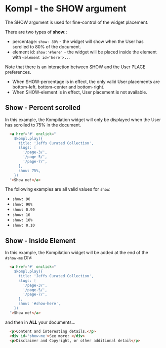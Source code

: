# Kompl - the SHOW argument

The SHOW argument is used for fine-control of the widget placement.

There are two types of **show:**:
* percentage: `show: 80%` - the widget will show when the User has scrolled to 80% of the document.
* element id: `show:'#here'` - the widget will be placed inside the element with `<element id='here'>...`

Note that there is an interaction between SHOW and the User PLACE preferences.
* When SHOW-percentage is in effect, the only valid User placements are bottom-left, bottom-center and bottom-right.
* When SHOW-element is in effect, User placement is not available.

## Show - Percent scrolled

In this example, the Kompilation widget will only be displayed when the User has scrolled to 75% in the document.

```html
  <a href='#' onclick="
    $kompl.play({
      title: 'Jeffs Curated Collection',
      slugs: [
        '/page-3/',
        '/page-5/',
        '/page-7/',
      ],
      show: 75%,
    })
  ">Show me!</a>
```

The following examples are all valid values for `show`:
* `show: 90`
* `show: 90%`
* `show: 0.90`
* `show: 10`
* `show: 10%`
* `show: 0.10`


## Show - Inside Element

In this example, the Kompilation widget will be added at the end of the `#show-me` DIV:

```html
  <a href='#' onclick="
    $kompl.play({
      title: 'Jeffs Curated Collection',
      slugs: [
        '/page-3/',
        '/page-5/',
        '/page-7/',
      ],
      show: '#show-here',
    })
  ">Show me!</a>
```
and then in **ALL** your documents...
```html
  <p>Content and interesting details.</p>
  <div id='show-me'>See more: </div>
  <p>Disclaimer and Copyright, or other additional detail</p>
```
